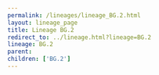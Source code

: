 ```yaml
---
permalink: /lineages/lineage_BG.2.html
layout: lineage_page
title: Lineage BG.2
redirect_to: ../lineage.html?lineage=BG.2
lineage: BG.2
parent: 
children: ['BG.2']
---
```

